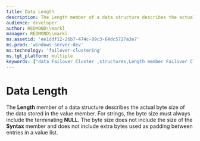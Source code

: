 ```yaml
---
title: Data Length
description: The Length member of a data structure describes the actual byte size of the data stored in the value member.
audience: developer
author: REDMOND\\markl
manager: REDMOND\\markl
ms.assetid: 'ee1ddf12-26b7-474c-89c3-64dc5727a3e7'
ms.prod: 'windows-server-dev'
ms.technology: 'failover-clustering'
ms.tgt_platform: multiple
keywords: ["data Failover Cluster ,structures,Length member Failover Cluster"]
---
```


# Data Length

The **Length** member of a data structure describes the actual byte size of the data stored in the value member. For strings, the byte size must always include the terminating **NULL**. The byte size does not include the size of the **Syntax** member and does not include extra bytes used as padding between entries in a value list.

 

 




